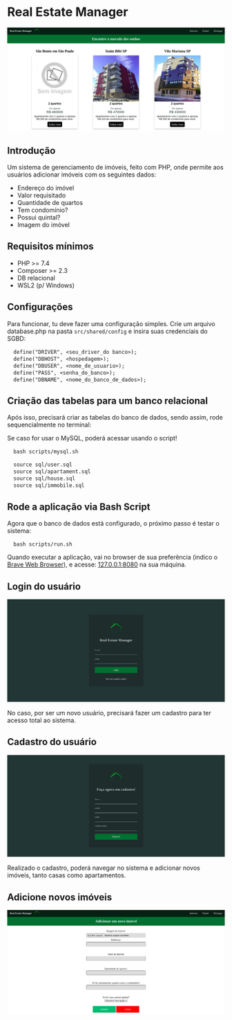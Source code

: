 # Real Estate Manager
![Página Inicial do sistema](img/veja-os-imoveis.png)
## Introdução
Um sistema de gerenciamento de imóveis, feito com PHP, onde permite aos usuários adicionar imóveis com os seguintes dados:

- Endereço do imóvel
- Valor requisitado
- Quantidade de quartos
- Tem condomínio?
- Possui quintal?
- Imagem do imóvel

## Requisitos mínimos
- PHP >= 7.4
- Composer >= 2.3
- DB relacional
- WSL2 (p/ Windows)

## Configurações
Para funcionar, tu deve fazer uma configuração simples. Crie um arquivo database.php na pasta `src/shared/config` e insira suas credenciais do SGBD:

```
  define("DRIVER", <seu_driver_do banco>);
  define("DBHOST", <hospedagem>);
  define("DBUSER", <nome_de_usuario>);
  define("PASS", <senha_do_banco>);
  define("DBNAME", <nome_do_banco_de_dados>);
```

## Criação das tabelas para um banco relacional
Após isso, precisará criar as tabelas do banco de dados, sendo assim, rode sequencialmente no terminal:

Se caso for usar o MySQL, poderá acessar usando o script!
```
  bash scripts/mysql.sh
```

```
  source sql/user.sql
  source sql/apartament.sql
  source sql/house.sql
  source sql/immobile.sql
```

## Rode a aplicação via Bash Script
Agora que o banco de dados está configurado, o próximo passo é testar o sistema:

```
  bash scripts/run.sh
```

Quando executar a aplicação, vai no browser de sua preferência (indico o [Brave Web Browser](https://brave.com/pt/)), e acesse: [127.0.0.1:8080](http://127.0.0.1:8080) na sua máquina.

## Login do usuário
![Tela de Login](img/entrar.png)

No caso, por ser um novo usuário, precisará fazer um cadastro para ter acesso total ao sistema.

## Cadastro do usuário
![Tela de Cadastro](img/registrar.png)

Realizado o cadastro, poderá navegar no sistema e adicionar novos imóveis, tanto casas como apartamentos.

## Adicione novos imóveis
![Tela de adicionar imóvel](img/adicionar-novo-imovel.png)
